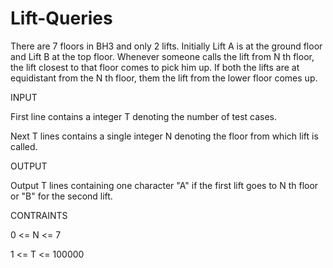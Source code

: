 # Lift-Queries
There are 7 floors in BH3 and only 2 lifts. Initially Lift A is at the ground floor and Lift B at the top floor. Whenever someone calls the lift from N th floor, the lift closest to that floor comes to pick him up. If both the lifts are at equidistant from the N th floor, them the lift from the lower floor comes up.



INPUT

First line contains a integer T denoting the number of test cases.

Next T lines contains a single integer N denoting the floor from which lift is called.

OUTPUT

Output T lines containing one character "A" if the first lift goes to N th floor or "B" for the second lift.

CONTRAINTS

0 <= N <= 7

1 <= T <= 100000
